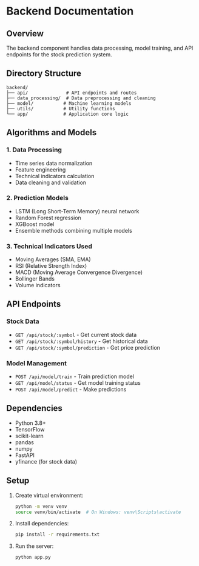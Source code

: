 # Backend Documentation

## Overview
The backend component handles data processing, model training, and API endpoints for the stock prediction system.

## Directory Structure
```
backend/
├── api/              # API endpoints and routes
├── data_processing/  # Data preprocessing and cleaning
├── model/           # Machine learning models
├── utils/           # Utility functions
└── app/             # Application core logic
```

## Algorithms and Models

### 1. Data Processing
- Time series data normalization
- Feature engineering
- Technical indicators calculation
- Data cleaning and validation

### 2. Prediction Models
- LSTM (Long Short-Term Memory) neural network
- Random Forest regression
- XGBoost model
- Ensemble methods combining multiple models

### 3. Technical Indicators Used
- Moving Averages (SMA, EMA)
- RSI (Relative Strength Index)
- MACD (Moving Average Convergence Divergence)
- Bollinger Bands
- Volume indicators

## API Endpoints

### Stock Data
- `GET /api/stock/:symbol` - Get current stock data
- `GET /api/stock/:symbol/history` - Get historical data
- `GET /api/stock/:symbol/prediction` - Get price prediction

### Model Management
- `POST /api/model/train` - Train prediction model
- `GET /api/model/status` - Get model training status
- `POST /api/model/predict` - Make predictions

## Dependencies
- Python 3.8+
- TensorFlow
- scikit-learn
- pandas
- numpy
- FastAPI
- yfinance (for stock data)

## Setup
1. Create virtual environment:
   ```bash
   python -m venv venv
   source venv/bin/activate  # On Windows: venv\Scripts\activate
   ```

2. Install dependencies:
   ```bash
   pip install -r requirements.txt
   ```

3. Run the server:
   ```bash
   python app.py
   ``` 